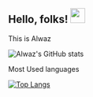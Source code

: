 ## Hello, folks! <img src="https://raw.githubusercontent.com/MartinHeinz/MartinHeinz/master/wave.gif" width="30px">
This is Alwaz

<!--
**Alwaz/Alwaz** is a ✨ _special_ ✨ repository because its `README.md` (this file) appears on your GitHub profile.

Here are some ideas to get you started:

- 🔭 I’m currently working on ...
- 🌱 I’m currently learning ...
- 👯 I’m looking to collaborate on ...
- 🤔 I’m looking for help with ...
- 💬 Ask me about ...
- 📫 How to reach me: ...
- 😄 Pronouns: ...
- ⚡ Fun fact: ...

-->
![Alwaz's GitHub stats](https://github-readme-stats.vercel.app/api?username=Alwaz&show_icons=true&theme=material-palenight)




Most Used languages

[![Top Langs](https://github-readme-stats.vercel.app/api/top-langs/?username=Alwaz&layout=compact)](https://github.com/Alwaz/github-readme-stats)











